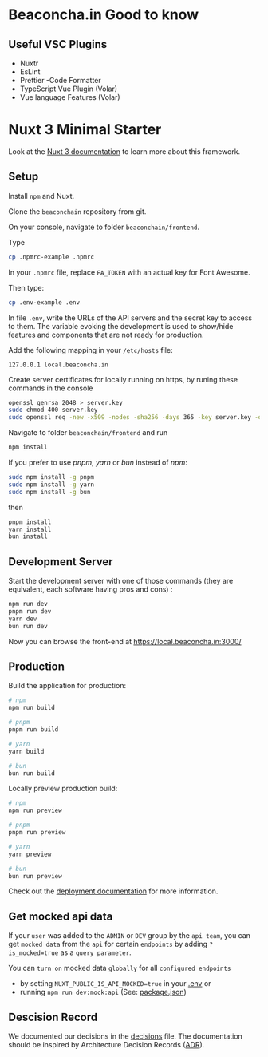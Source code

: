 # Beaconcha.in Good to know

## Useful VSC Plugins

- Nuxtr
- EsLint
- Prettier -Code Formatter
- TypeScript Vue Plugin (Volar)
- Vue language Features (Volar)

# Nuxt 3 Minimal Starter

Look at the [Nuxt 3 documentation](https://nuxt.com/docs/getting-started/introduction) to learn more about this framework.

## Setup

Install `npm` and Nuxt.

Clone the `beaconchain` repository from git.

On your console, navigate to folder `beaconchain/frontend`.

Type

```bash
cp .npmrc-example .npmrc
```

In your `.npmrc` file, replace `FA_TOKEN` with an actual key for Font Awesome.

Then type:

```bash
cp .env-example .env
```

In file `.env`, write the URLs of the API servers and the secret key to access to them.
The variable evoking the development is used to show/hide features and components that are not ready for production.

Add the following mapping in your `/etc/hosts` file:

```
127.0.0.1 local.beaconcha.in
```

Create server certificates for locally running on https, by runing these commands in the console

```bash
openssl genrsa 2048 > server.key
sudo chmod 400 server.key
sudo openssl req -new -x509 -nodes -sha256 -days 365 -key server.key -out server.crt
```

Navigate to folder `beaconchain/frontend` and run

```bash
npm install
```

If you prefer to use _pnpm_, _yarn_ or _bun_ instead of _npm_:

```bash
sudo npm install -g pnpm
sudo npm install -g yarn
sudo npm install -g bun
```

then

```bash
pnpm install
yarn install
bun install
```

## Development Server

Start the development server with one of those commands (they are equivalent, each software having pros and cons) :

```bash
npm run dev
pnpm run dev
yarn dev
bun run dev
```

Now you can browse the front-end at https://local.beaconcha.in:3000/

## Production

Build the application for production:

```bash
# npm
npm run build

# pnpm
pnpm run build

# yarn
yarn build

# bun
bun run build
```

Locally preview production build:

```bash
# npm
npm run preview

# pnpm
pnpm run preview

# yarn
yarn preview

# bun
bun run preview
```

Check out the [deployment documentation](https://nuxt.com/docs/getting-started/deployment) for more information.

## Get mocked api data

If your `user` was added to the `ADMIN` or `DEV` group by the `api team`, you can get
`mocked data` from the `api` for certain `endpoints` by adding `?is_mocked=true` as a 
`query parameter`.

You can `turn on` mocked data `globally` for all `configured endpoints` 
- by setting `NUXT_PUBLIC_IS_API_MOCKED=true`
in your [.env](.env) or
- running `npm run dev:mock:api` (See: [package.json](package.json))

## Descision Record

We documented our decisions in the [decisions](decisions.md) file.
The documentation should be inspired by Architecture Decision Records ([ADR](https://adr.github.io/)).
